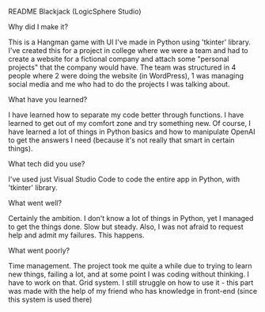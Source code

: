 README
Blackjack (LogicSphere Studio)

Why did I make it?

This is a Hangman game with UI I've made in Python using 'tkinter' library. I've created this for a project in college where we were a team and had to create a website for a fictional company and attach some "personal projects" that the company would have. The team was structured in 4 people where 2 were doing the website (in WordPress), 1 was managing social media and me who had to do the projects I was talking about.

What have you learned?

I have learned how to separate my code better through functions.
I have learned to get out of my comfort zone and try something new.
Of course, I have learned a lot of things in Python basics and how to manipulate OpenAI to get the answers I need (because it's not really that smart in certain things).

What tech did you use?

I've used just Visual Studio Code to code the entire app in Python, with 'tkinter' library.

What went well?

Certainly the ambition. I don't know a lot of things in Python, yet I managed to get the things done. Slow but steady.
Also, I was not afraid to request help and admit my failures. This happens.

What went poorly?

Time management. The project took me quite a while due to trying to learn new things, failing a lot, and at some point I was coding without thinking. I have to work on that.
Grid system. I still struggle on how to use it - this part was made with the help of my friend who has knowledge in front-end (since this system is used there)
